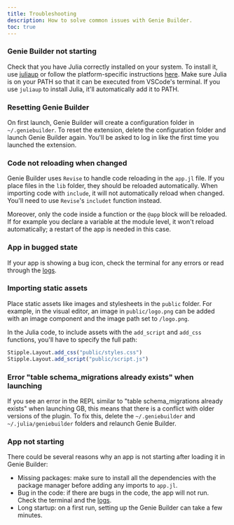 ```yaml
---
title: Troubleshooting
description: How to solve common issues with Genie Builder.
toc: true
---
```


### Genie Builder not starting

Check that you have Julia correctly installed on your system. To install it, use [juliaup](https://github.com/JuliaLang/juliaup) or follow the platform-specific instructions [here](https://julialang.org/downloads/platform). Make sure Julia is on your PATH so that it can be executed from VSCode's terminal. If you use `juliaup` to install Julia, it'll automatically add it to PATH.

### Resetting Genie Builder

On first launch, Genie Builder will create a configuration folder in `~/.geniebuilder`. To reset the extension, delete the configuration folder and launch Genie Builder again. You'll be asked to log in like the first time you launched the extension.


### Code not reloading when changed

Genie Builder uses `Revise` to handle code reloading in the `app.jl` file. If you place files in the `lib` folder, they should be reloaded automatically. When importing code with `include`, it will not automatically reload when changed. You'll need to use `Revise`'s `includet` function instead.

Moreover, only the code inside a function or the `@app` block will be reloaded. If for example you declare a variable at the module level, it won't reload automatically; a restart of the app is needed in this case.


### App in bugged state

If your app is showing a bug icon, check the terminal for any errors or read through the [logs](/geniebuilder/docs/usage-guide#debugging-apps).

### Importing static assets

Place static assets like images and stylesheets in the `public` folder. For example, in the visual editor, an image in `public/logo.png` can be added with an image component and the image path set to  `/logo.png`.

In the Julia code, to include assets with the `add_script` and `add_css` functions, you'll have to specify the full path:

```julia
Stipple.Layout.add_css("public/styles.css")
Stipple.Layout.add_script("public/script.js")
```
### Error "table schema_migrations already exists" when launching

If you see  an error in the REPL similar to "table schema_migrations already exists" when launching GB, this means that there is a conflict with older versions of the plugin. To fix this, delete the `~/.geniebuilder` and `~/.julia/geniebuilder` folders and relaunch Genie Builder.

### App not starting

There could be several reasons why an app is not starting after loading it in Genie Builder:

- Missing packages: make sure to install all the dependencies with the package manager before adding any imports to `app.jl`.
- Bug in the code: if there are bugs in the code, the app will not run. Check the terminal and the [logs](/geniebuilder/docs/usage-guide#debugging-apps).
- Long startup: on a first run, setting up the Genie Builder can take a few minutes.

